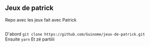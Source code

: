 ## Jeux de patrick

Repo avec les jeux fait avec Patrick

##

D'abord `git clone https://github.com/Guinome/jeux-de-patrick.git`
Ensuite `yarn`
Et zé partiiii
